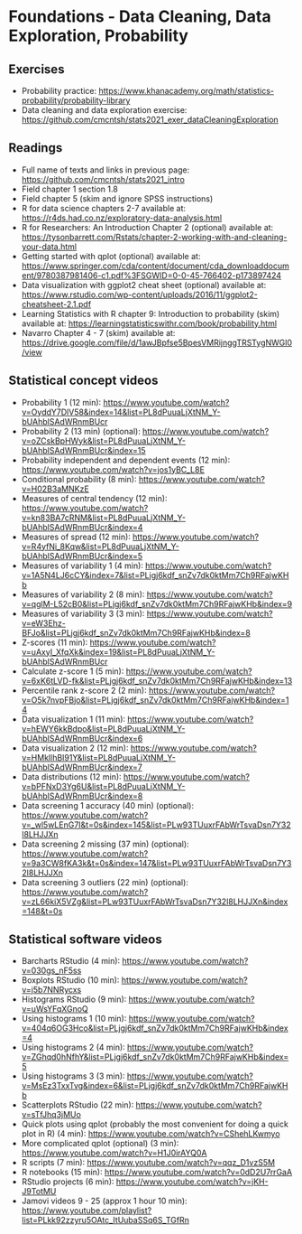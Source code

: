 # Foundations - Data Cleaning, Data Exploration, Probability

## Exercises

* Probability practice: https://www.khanacademy.org/math/statistics-probability/probability-library
* Data cleaning and data exploration exercise: https://github.com/cmcntsh/stats2021_exer_dataCleaningExploration

## Readings

* Full name of texts and links in previous page: https://github.com/cmcntsh/stats2021_intro
* Field chapter 1 section 1.8
* Field chapter 5 (skim and ignore SPSS instructions)
* R for data science chapters 2-7 available at: https://r4ds.had.co.nz/exploratory-data-analysis.html
* R for Researchers: An Introduction Chapter 2 (optional) available at: https://tysonbarrett.com/Rstats/chapter-2-working-with-and-cleaning-your-data.html
* Getting started with qplot (optional) available at: https://www.springer.com/cda/content/document/cda_downloaddocument/9780387981406-c1.pdf%3FSGWID=0-0-45-766402-p173897424
* Data visualization with ggplot2 cheat sheet (optional) available at: https://www.rstudio.com/wp-content/uploads/2016/11/ggplot2-cheatsheet-2.1.pdf
* Learning Statistics with R chapter 9: Introduction to probability (skim) available at: https://learningstatisticswithr.com/book/probability.html
* Navarro Chapter 4 - 7 (skim) available at: https://drive.google.com/file/d/1awJBpfse5BpesVMRijnggTRSTygNWGl0/view

## Statistical concept videos

* Probability 1 (12 min): https://www.youtube.com/watch?v=OyddY7DlV58&index=14&list=PL8dPuuaLjXtNM_Y-bUAhblSAdWRnmBUcr
* Probability 2 (13 min) (optional): https://www.youtube.com/watch?v=oZCskBpHWyk&list=PL8dPuuaLjXtNM_Y-bUAhblSAdWRnmBUcr&index=15
* Probability independent and dependent events (12 min): https://www.youtube.com/watch?v=jos1yBC_L8E
* Conditional probability (8 min): https://www.youtube.com/watch?v=H02B3aMNKzE
* Measures of central tendency (12 min): https://www.youtube.com/watch?v=kn83BA7cRNM&list=PL8dPuuaLjXtNM_Y-bUAhblSAdWRnmBUcr&index=4
* Measures of spread (12 min): https://www.youtube.com/watch?v=R4yfNi_8Kqw&list=PL8dPuuaLjXtNM_Y-bUAhblSAdWRnmBUcr&index=5
* Measures of variability 1 (4 min): https://www.youtube.com/watch?v=1A5N4LJ6cCY&index=7&list=PLjgj6kdf_snZv7dk0ktMm7Ch9RFajwKHb
* Measures of variability 2 (8 min): https://www.youtube.com/watch?v=qglM-L52cB0&list=PLjgj6kdf_snZv7dk0ktMm7Ch9RFajwKHb&index=9
* Measures of variability 3 (3 min): https://www.youtube.com/watch?v=eW3Ehz-BFJo&list=PLjgj6kdf_snZv7dk0ktMm7Ch9RFajwKHb&index=8
* Z-scores (11 min): https://www.youtube.com/watch?v=uAxyI_XfqXk&index=19&list=PL8dPuuaLjXtNM_Y-bUAhblSAdWRnmBUcr
* Calculate z-score 1 (5 min): https://www.youtube.com/watch?v=6xK6tLVD-fk&list=PLjgj6kdf_snZv7dk0ktMm7Ch9RFajwKHb&index=13
* Percentile rank z-score 2 (2 min): https://www.youtube.com/watch?v=O5k7nvpFBjo&list=PLjgj6kdf_snZv7dk0ktMm7Ch9RFajwKHb&index=14
* Data visualization 1 (11 min): https://www.youtube.com/watch?v=hEWY6kkBdpo&list=PL8dPuuaLjXtNM_Y-bUAhblSAdWRnmBUcr&index=6
* Data visualization 2 (12 min): https://www.youtube.com/watch?v=HMkllhBI91Y&list=PL8dPuuaLjXtNM_Y-bUAhblSAdWRnmBUcr&index=7
* Data distributions (12 min): https://www.youtube.com/watch?v=bPFNxD3Yg6U&list=PL8dPuuaLjXtNM_Y-bUAhblSAdWRnmBUcr&index=8
* Data screening 1 accuracy (40 min) (optional): https://www.youtube.com/watch?v=_wl5wLEnG7I&t=0s&index=145&list=PLw93TUuxrFAbWrTsvaDsn7Y32l8LHJJXn
* Data screening 2 missing (37 min) (optional): https://www.youtube.com/watch?v=9a3CW8fKA3k&t=0s&index=147&list=PLw93TUuxrFAbWrTsvaDsn7Y32l8LHJJXn
* Data screening 3 outliers (22 min) (optional): https://www.youtube.com/watch?v=zL66kiX5VZg&list=PLw93TUuxrFAbWrTsvaDsn7Y32l8LHJJXn&index=148&t=0s

## Statistical software videos

* Barcharts RStudio (4 min): https://www.youtube.com/watch?v=030gs_nF5ss
* Boxplots RStudio (10 min): https://www.youtube.com/watch?v=j5b7NNRycxs
* Histograms RStudio (9 min): https://www.youtube.com/watch?v=uWsYFqXGnoQ
* Using histograms 1 (10 min): https://www.youtube.com/watch?v=404q6OG3Hco&list=PLjgj6kdf_snZv7dk0ktMm7Ch9RFajwKHb&index=4
* Using histograms 2 (4 min): https://www.youtube.com/watch?v=ZGhqd0hNfhY&list=PLjgj6kdf_snZv7dk0ktMm7Ch9RFajwKHb&index=5
* Using histograms 3 (3 min): https://www.youtube.com/watch?v=MsEz3TxxTvg&index=6&list=PLjgj6kdf_snZv7dk0ktMm7Ch9RFajwKHb
* Scatterplots RStudio (22 min): https://www.youtube.com/watch?v=sTfJhq3jMUo 
* Quick plots using qplot (probably the most convenient for doing a quick plot in R) (4 min): https://www.youtube.com/watch?v=CShehLKwmyo
* More complicated qplot (optional) (3 min): https://www.youtube.com/watch?v=H1J0irAYQ0A
* R scripts (7 min): https://www.youtube.com/watch?v=qqz_D1vzS5M
* R notebooks (15 min): https://www.youtube.com/watch?v=0dD2U7rrGaA
* RStudio projects (6 min): https://www.youtube.com/watch?v=jKH-J9TotMU
* Jamovi videos 9 - 25 (approx 1 hour 10 min): https://www.youtube.com/playlist?list=PLkk92zzyru5OAtc_ItUubaSSq6S_TGfRn
